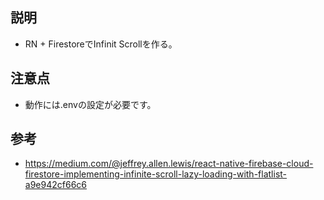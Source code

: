 ## 説明

* RN + FirestoreでInfinit Scrollを作る。

## 注意点

* 動作には.envの設定が必要です。

## 参考

* https://medium.com/@jeffrey.allen.lewis/react-native-firebase-cloud-firestore-implementing-infinite-scroll-lazy-loading-with-flatlist-a9e942cf66c6